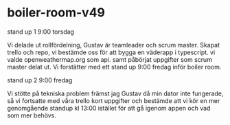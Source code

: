 # boiler-room-v49

stand up 1 9:00 torsdag

Vi delade ut rollfördelning, Gustav är teamleader och scrum master.
Skapat trello och repo, vi bestämde oss för att bygga en väderapp i typescript. vi valde openweathermap.org som api.
samt påbörjat uppgifter som scrum master delat ut.
Vi forstätter med ett stand up 9:00 fredag inför boiler room.

stand up 2 9:00 fredag

Vi stötte på tekniska problem främst jag Gustav då min dator inte fungerade, så vi 
fortsatte med våra trello kort uppgifter och bestämde att vi kör en mer genomgående standup
kl 13:00 istället för att gå igenom appen och vad som mer behövs.